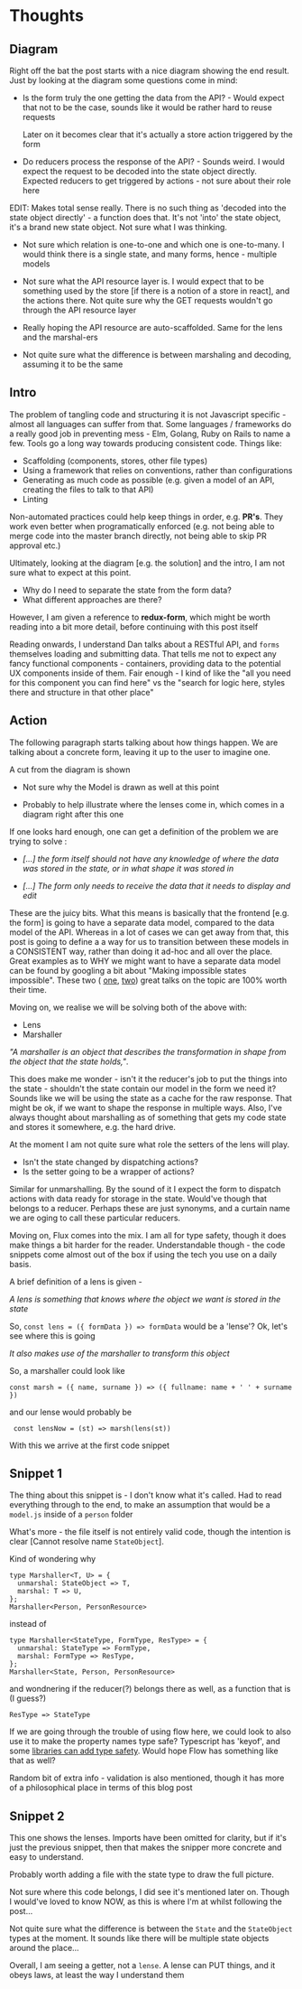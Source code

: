 # Thoughts

## Diagram

Right off the bat the post starts with a nice diagram
showing the end result. Just by looking at the diagram
some questions come in mind:

* Is the form truly the one getting the data from the API? - Would expect that not to be the case, sounds like it would be rather hard to reuse requests

  Later on it becomes clear that it's actually a store action triggered by the form

* Do reducers process the response of the API? - Sounds  weird. I would expect the request to be decoded into the state object directly. Expected reducers to get triggered by actions - not sure about their role here

EDIT: Makes total sense really. There is no such thing as 'decoded into the state object directly' - a function does that. It's not 'into' the state object, it's a brand new state object. Not sure what I was thinking.

* Not sure which relation is one-to-one and which one is one-to-many. I would think there is a single state, and many forms, hence - multiple models

* Not sure what the API resource layer is. I would expect that to be something used by the store [if there is a notion of a store in react], and the actions there. Not quite sure why the GET requests wouldn't go through the API resource layer
  
* Really hoping the API resource are auto-scaffolded. Same for the lens and the marshal-ers

* Not quite sure what the difference is between marshaling and decoding, assuming it to be the same

## Intro

  The problem of tangling code and structuring it is not Javascript specific - almost all languages can suffer from that. Some languages / frameworks do a really good job in preventing mess - Elm, Golang, Ruby on Rails to name a few. Tools go a long way towards producing consistent code. Things like:

* Scaffolding (components, stores, other file types)
* Using a framework that relies on conventions, rather than configurations
* Generating as much code as possible (e.g. given a model of an API, creating the files to talk to that API)
* Linting

Non-automated practices could help keep things in order, e.g. **PR's**. They work even better when programatically enforced (e.g. not being able to merge code into the master branch directly, not being able to skip PR approval etc.)

Ultimately, looking at the diagram [e.g. the solution] and the intro, I am not sure what to expect at this point.

* Why do I need to separate the state from the form data?
* What different approaches are there?
 
However, I am given a reference to **redux-form**, which might be worth reading into a bit more detail, before continuing with this post itself

Reading onwards, I understand Dan talks about a RESTful API, and ```forms``` themselves loading and submitting data. That tells me not to expect any fancy functional components - containers, providing data to the potential UX components inside of them. Fair enough - I kind of like the "all you need for this component you can find here" vs the "search for logic here, styles there and structure in that other place"

## Action

The following paragraph starts talking about how things happen. We are talking about a concrete form, leaving it up to the user to imagine one.

A cut from the diagram is shown
* Not sure why the Model is drawn as well at this point
- Probably to help illustrate where the lenses come in, which comes in a diagram right after this one

If one looks hard enough, one can get a definition of the problem we are trying to solve :

* *[...] the form itself should not have any knowledge of where the data was stored in the state, or in what shape it was stored in*

* *[...] The form only needs to receive the data that it needs to display and edit*

These are the juicy bits. What this means is basically that the frontend [e.g. the form] is going to have a separate data model, compared to the data model of the API. Whereas in a lot of cases we can get away from that, this post is going to define a a way for us to transition between these models in a CONSISTENT way, rather than doing it ad-hoc and all over the place. Great examples as to WHY we might want to have a separate data model can be found by googling a bit about "Making impossible states impossible". These two ( [one](https://www.youtube.com/watch?v=IcgmSRJHu_8), [two](https://www.youtube.com/watch?v=XpDsk374LDE)) great talks on the topic are 100% worth their time.

Moving on, we realise we will be solving both of the above with:
* Lens
* Marshaller

*"A marshaller is an object that describes the transformation in shape from the object that the state holds,"*.

This does make me wonder - isn't it the reducer's job to put the things into the state - shouldn't the state contain our model in the form we need it? Sounds like we will be using the state as a cache for the raw response. That might be ok, if we want to shape the response in multiple ways. Also, I've always thought about marshalling as of something that gets my code state and stores it somewhere, e.g. the hard drive.

At the moment I am not quite sure what role the setters of the lens will play.

* Isn't the state changed by dispatching actions?
* Is the setter going to be a wrapper of actions?

Similar for unmarshalling. By the sound of it I expect the form to dispatch actions with data ready for storage in the state. Would've though that belongs to a reducer. Perhaps these are just synonyms, and a curtain name we are oging to call these particular reducers.

Moving on, Flux comes into the mix. I am all for type safety, though it does make things a bit harder for the reader. Understandable though - the code snippets come almost out of the box if using the tech you use on a daily basis.


A brief definition of a lens is given -

*A lens is something that knows where the object we want is stored in the state*

So, ```const lens = ({ formData }) => formData``` would be a 'lense'? Ok, let's see where this is going

*It also makes use of the marshaller to transform this object*

So, a marshaller could look like

```const marsh = ({ name, surname }) => ({ fullname: name + ' ' + surname })```

and our lense would probably be

``` const lensNow = (st) => marsh(lens(st))```

With this we arrive at the first code snippet

## Snippet 1

The thing about this snippet is - I don't know what it's called. Had to read everything through to the end, to make an assumption that would be a `model.js` inside of a `person` folder

What's more - the file itself is not entirely valid code, though the intention is clear [Cannot resolve name `StateObject`].

Kind of wondering why
~~~
type Marshaller<T, U> = {
  unmarshal: StateObject => T,
  marshal: T => U,
};
Marshaller<Person, PersonResource>
~~~
instead of
~~~
type Marshaller<StateType, FormType, ResType> = {
  unmarshal: StateType => FormType,
  marshal: FormType => ResType,
};
Marshaller<State, Person, PersonResource>
~~~
and wondnering if the reducer(?) belongs there as well,
as a function that is (I guess?)
~~~
ResType => StateType
~~~

If we are going through the trouble of using flow here, we could look to also use it to make the property names type safe? Typescript has 'keyof', and some [libraries can add type safety](https://www.npmjs.com/package/ts-object-path). Would hope Flow has something like that as well?

Random bit of extra info - validation is also mentioned, though it has more of a philosophical place in terms of this blog post


## Snippet 2

This one shows the lenses. Imports have been omitted for clarity, but if it's just the previous snippet, then that makes the snipper more concrete and easy to understand.

Probably worth adding a file with the state type to draw the full picture.

Not sure where this code belongs, I did see it's mentioned later on. Though I would've loved to know NOW, as this is where I'm at whilst following the post...

Not quite sure what the difference is between the ```State``` and the ```StateObject``` types at the moment. It sounds like there will be multiple state objects around the place...

Overall, I am seeing a getter, not a ```lense```. A lense can PUT things, and it obeys laws, at least the way I understand them

